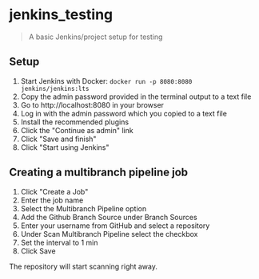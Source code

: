 # jenkins_testing

> A basic Jenkins/project setup for testing

## Setup

1. Start Jenkins with Docker: `docker run -p 8080:8080 jenkins/jenkins:lts`
2. Copy the admin password provided in the terminal output to a text file
3. Go to http://localhost:8080 in your browser
4. Log in with the admin password which you copied to a text file
5. Install the recommended plugins
6. Click the "Continue as admin" link
7. Click "Save and finish"
8. Click "Start using Jenkins"

## Creating a multibranch pipeline job

1. Click "Create a Job" 
2. Enter the job name
3. Select the Multibranch Pipeline option
4. Add the Github Branch Source under Branch Sources
5. Enter your username from GitHub and select a repository
6. Under Scan Multibranch Pipeline select the checkbox
7. Set the interval to 1 min
8. Click Save

The repository will start scanning right away. 

